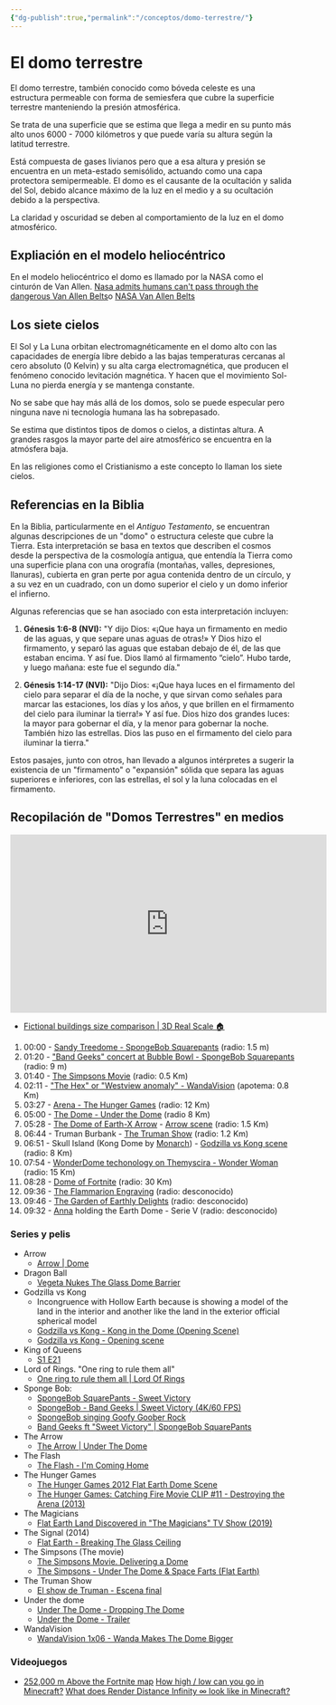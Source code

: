 ```yaml
---
{"dg-publish":true,"permalink":"/conceptos/domo-terrestre/"}
---
```



# El domo terrestre

El domo terrestre, también conocido como bóveda celeste es una estructura permeable con forma de semiesfera que cubre la superficie terrestre manteniendo la presión atmosférica.

Se trata de una superficie que se estima que llega a medir en su punto más alto unos 6000 - 7000 kilómetros y que puede varía su altura según la latitud terrestre.

Está compuesta de gases livianos pero que a esa altura y presión se encuentra en un meta-estado semisólido, actuando como una capa protectora semipermeable. El domo es el causante de la ocultación y salida del Sol, debido alcance máximo de la luz en el medio y a su ocultación debido a la perspectiva.

La claridad y oscuridad se deben al comportamiento de la luz en el domo atmosférico.

## Expliación en el modelo heliocéntrico

En el modelo heliocéntrico el domo es llamado por la NASA como el cinturón de Van Allen. [Nasa admits humans can't pass through the dangerous Van Allen Belts](https://www.youtube.com/watch?v=IDBBUwdyz4I)o [NASA Van Allen Belts](https://www.youtube.com/watch?v=KyZqSWWKmHQ)

## Los siete cielos

El Sol y La Luna orbitan electromagnéticamente en el domo alto con las capacidades de energía libre debido a las bajas temperaturas cercanas al cero absoluto (0 Kelvin) y su alta carga electromagnética, que producen el fenómeno conocido levitación magnética. Y hacen que el movimiento Sol-Luna no pierda energía y se mantenga constante.

No se sabe que hay más allá de los domos, solo se puede especular pero ninguna nave ni tecnología humana las ha sobrepasado.

Se estima que distintos tipos de domos o cielos, a distintas altura. A grandes rasgos la mayor parte del aire atmosférico se encuentra en la atmósfera baja.

En las religiones como el Cristianismo a este concepto lo llaman los siete cielos.

## Referencias en la Biblia

En la Biblia, particularmente en el *Antiguo Testamento*, se encuentran algunas descripciones de un "domo" o estructura celeste que cubre la Tierra. Esta interpretación se basa en textos que describen el cosmos desde la perspectiva de la cosmología antigua, que entendía la Tierra como una superficie plana con una orografía (montañas, valles, depresiones, llanuras), cubierta en gran perte por agua contenida dentro de un círculo, y a su vez en un cuadrado, con un domo superior el cielo y un domo inferior el infierno.

Algunas referencias que se han asociado con esta interpretación incluyen:

1. **Génesis 1:6-8 (NVI):** "Y dijo Dios: «¡Que haya un firmamento en medio de las aguas, y que separe unas aguas de otras!» Y Dios hizo el firmamento, y separó las aguas que estaban debajo de él, de las que estaban encima. Y así fue. Dios llamó al firmamento “cielo”. Hubo tarde, y luego mañana: este fue el segundo día."

2. **Génesis 1:14-17 (NVI):** "Dijo Dios: «¡Que haya luces en el firmamento del cielo para separar el día de la noche, y que sirvan como señales para marcar las estaciones, los días y los años, y que brillen en el firmamento del cielo para iluminar la tierra!» Y así fue. Dios hizo dos grandes luces: la mayor para gobernar el día, y la menor para gobernar la noche. También hizo las estrellas. Dios las puso en el firmamento del cielo para iluminar la tierra."

Estos pasajes, junto con otros, han llevado a algunos intérpretes a sugerir la existencia de un "firmamento" o "expansión" sólida que separa las aguas superiores e inferiores, con las estrellas, el sol y la luna colocadas en el firmamento.

## Recopilación de "Domos Terrestres" en medios 

<iframe width="560" height="315" src="https://www.youtube.com/embed/DdW-Mi4UR5E?si=tNyyY_GnFYnlj1sO" title="YouTube video player" frameborder="0" allow="accelerometer; autoplay; clipboard-write; encrypted-media; gyroscope; picture-in-picture; web-share" referrerpolicy="strict-origin-when-cross-origin" allowfullscreen></iframe>

- [Fictional buildings size comparison | 3D Real Scale 🏠](https://www.youtube.com/watch?v=hjIci91FRX4&t=332s)


1. 00:00 - [Sandy Treedome - SpongeBob Squarepants](https://spongebob.fandom.com/wiki/Sandy_Cheeks%27_treedome) (radio: 1.5 m)
2. 01:20 - ["Band Geeks" concert at Bubble Bowl - SpongeBob Squarepants](https://spongebob.fandom.com/wiki/Bubble_Bowl) (radio: 9 m)
3. 01:40 - [The Simpsons Movie](https://simpsons.fandom.com/wiki/Dome) (radio: 0.5 Km)
4. 02:11 - ["The Hex" or "Westview anomaly" - WandaVision](https://marvelcinematicuniverse.fandom.com/wiki/Westview_Anomaly) (apotema: 0.8 Km)
5. 03:27 - [Arena - The Hunger Games](https://thehungergames.fandom.com/wiki/Arena) (radio: 12 Km)
6. 05:00 - [The Dome - Under the Dome](https://underthedome.fandom.com/wiki/The_Dome) (radio 8 Km)
7. 05:28 - [The Dome of Earth-X Arrow](https://arrow.fandom.com/wiki/Earth-X) - [Arrow scene](https://www.youtube.com/watch?v=aX3RpaBY0aQ) (radio: 1.5 Km)
8. 06:44 - Truman Burbank - [The Truman Show](https://en.wikipedia.org/wiki/The_Truman_Show) (radio: 1.2 Km)
9. 06:51 - Skull Island (Kong Dome by [Monarch](https://godzilla.fandom.com/wiki/Monarch)) - [Godzilla vs Kong scene](https://www.youtube.com/watch?v=UhLiCUaxVIc) (radio: 8 Km)
10. 07:54 - [WonderDome techonology on Themyscira - Wonder Woman](https://wonder-woman.fandom.com/wiki/Themyscira) (radio: 15 Km)
11. 08:28 - [Dome of Fortnite](https://dev.epicgames.com/documentation/en-us/fortnite-creative/using-skydome-devices-in-fortnite-creative) (radio: 30 Km)
12. 09:36 - [The Flammarion Engraving](https://en.wikipedia.org/wiki/Flammarion_engraving) (radio: desconocido)
13. 09:46 - [The Garden of Earthly Delights](https://en.wikipedia.org/wiki/The_Garden_of_Earthly_Delights) (radio: desconocido)
14. 09:32 - [Anna](https://v.fandom.com/wiki/Anna) holding the Earth Dome - Serie V (radio: desconocido)

### Series y pelis
- Arrow
	- [Arrow | Dome](https://www.youtube.com/watch?v=aX3RpaBY0aQ)
- Dragon Ball
	- [Vegeta Nukes The Glass Dome Barrier](https://www.youtube.com/watch?v=iaUUvv7NL_Q)
- Godzilla vs Kong
	- Incongruence with Hollow Earth because is showing a model of the land in the interior and another like the land in the exterior official spherical model
	- [Godzilla vs Kong - Kong in the Dome (Opening Scene)](https://www.youtube.com/watch?v=UhLiCUaxVIc)
	- [Godzilla vs Kong - Opening scene](https://www.youtube.com/watch?v=AU0Jn6C6GAw)
- King of Queens
	- [S1 E21](https://www.youtube.com/watch?v=DxLIq-SZaVA)
- Lord of Rings. "One ring to rule them all"
	- [One ring to rule them all | Lord Of Rings](https://www.youtube.com/watch?v=qj139dE7tFI)
- Sponge Bob: 
	- [SpongeBob SquarePants - Sweet Victory](https://www.youtube.com/watch?v=cUZNXgIXM1c)
	- [SpongeBob - Band Geeks | Sweet Victory (4K/60 FPS)](https://www.youtube.com/watch?v=EE6wJ_ja9KI)
	- [SpongeBob singing Goofy Goober Rock](https://www.youtube.com/watch?v=MlnDf3e3PQ0)
	- [Band Geeks ft "Sweet Victory" | SpongeBob SquarePants](https://www.youtube.com/watch?v=J3gOVvWjOmY&t=184s)
- The Arrow
	- [The Arrow | Under The Dome](https://www.youtube.com/watch?v=aX3RpaBY0aQ)
- The Flash
	- [The Flash - I'm Coming Home](https://www.youtube.com/watch?v=W0b5HU1qm8M)
- The Hunger Games
	- [The Hunger Games 2012 Flat Earth Dome Scene](https://www.youtube.com/watch?v=MLVo-KKEaxQ)
	- [The Hunger Games: Catching Fire Movie CLIP #11 - Destroying the Arena (2013)](https://www.youtube.com/watch?v=ULUEcET_luU)
- The Magicians
	- [Flat Earth Land Discovered in "The Magicians" TV Show (2019)](https://www.youtube.com/watch?v=WZK_BuEeNXY)
- The Signal (2014)
	- [Flat Earth - Breaking The Glass Ceiling](https://www.youtube.com/watch?v=2hTZGzjp1BY)
- The Simpsons (The movie)
	- [The Simpsons Movie. Delivering a Dome](https://www.youtube.com/watch?v=kPiQiToZn6s)
	- [The Simpsons - Under The Dome & Space Farts (Flat Earth)](https://www.youtube.com/watch?v=njnlI7fOoHI)
- The Truman Show
	- [El show de Truman - Escena final](https://www.youtube.com/watch?v=jrxDDlDdCDI)
- Under the dome
	- [Under The Dome - Dropping The Dome](https://www.youtube.com/watch?v=1syIrrwSIh0)
	- [Under the Dome - Trailer](https://www.youtube.com/watch?v=f_Y5YeYrqUk)
- WandaVision
	- [WandaVision 1x06 - Wanda Makes The Dome Bigger](https://www.youtube.com/watch?v=PCVUl8CsWM0)

### Videojuegos

- [252,000 m Above the Fortnite map](https://www.youtube.com/watch?v=JNLGtdACHSU)
[How high / low can you go in Minecraft?](https://www.youtube.com/watch?v=SYuocMFOD6w)
[What does Render Distance Infinity ∞ look like in Minecraft?](https://www.youtube.com/watch?v=Ff5uWPvtbQg)